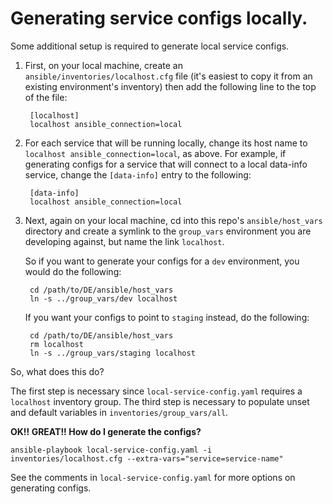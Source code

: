 # Generating service configs locally.

Some additional setup is required to generate local service configs.

1. First, on your local machine, create an `ansible/inventories/localhost.cfg` file (it's easiest to copy
    it from an existing environment's inventory) then add the following line to the top of the file:

        [localhost]
        localhost ansible_connection=local

1. For each service that will be running locally, change its host name to
    `localhost ansible_connection=local`, as above. For example, if generating configs for a service that
    will connect to a local data-info service, change the `[data-info]` entry to the following:

        [data-info]
        localhost ansible_connection=local

1. Next, again on your local machine, cd into this repo's `ansible/host_vars` directory and create a
    symlink to the `group_vars` environment you are developing against, but name the link `localhost`.

    So if you want to generate your configs for a `dev` environment, you would do the following:

        cd /path/to/DE/ansible/host_vars
        ln -s ../group_vars/dev localhost

    If you want your configs to point to `staging` instead, do the following:

        cd /path/to/DE/ansible/host_vars
        rm localhost
        ln -s ../group_vars/staging localhost

So, what does this do?

The first step is necessary since `local-service-config.yaml` requires a `localhost` inventory group.
The third step is necessary to populate unset and default variables in
`inventories/group_vars/all`.

__OK!! GREAT!! How do I generate the configs?__

    ansible-playbook local-service-config.yaml -i inventories/localhost.cfg --extra-vars="service=service-name"

See the comments in `local-service-config.yaml` for more options on generating configs.